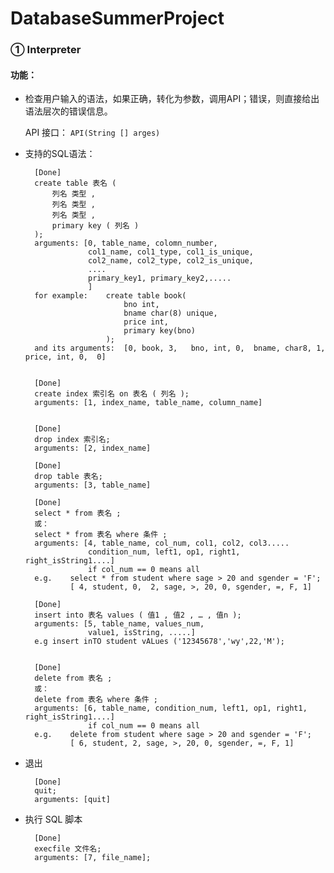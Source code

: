 # DatabaseSummerProject

###  ① Interpreter ###

#### 功能： ####
+ 检查用户输入的语法，如果正确，转化为参数，调用API；错误，则直接给出语法层次的错误信息。

	API 接口：
		`API(String [] arges)`

+ 支持的SQL语法：
		
		[Done]
		create table 表名 (
			列名 类型 ,
			列名 类型 ,
			列名 类型 ,
			primary key ( 列名 )
		);
		arguments: [0, table_name, colomn_number, 
					col1_name, col1_type, col1_is_unique,
					col2_name, col2_type, col2_is_unique,
					....
					primary_key1, primary_key2,.....	
					]
		for example: 	create table book( 
							bno int, 
							bname char(8) unique, 
							price int, 
							primary key(bno)
						);
		and its arguments:	[0, book, 3,   bno, int, 0,  bname, char8, 1,  price, int, 0,  0]		

						
		[Done]
		create index 索引名 on 表名 ( 列名 );		
		arguments: [1, index_name, table_name, column_name]

		
		[Done]
		drop index 索引名;
		arguments: [2, index_name]

		[Done]
		drop table 表名;
		arguments: [3, table_name]		

		[Done]
		select * from 表名 ;
		或：
		select * from 表名 where 条件 ;
		arguments: [4, table_name, col_num, col1, col2, col3.....
					condition_num, left1, op1, right1, right_isString1....]
					if col_num == 0 means all
		e.g. 	select * from student where sage > 20 and sgender = 'F';
				[ 4, student, 0,  2, sage, >, 20, 0, sgender, =, F, 1]		
		
		[Done]
		insert into 表名 values ( 值1 , 值2 , … , 值n );
		arguments: [5, table_name, values_num,
					value1, isString, .....]	
		e.g	insert inTO student vALues ('12345678','wy',22,'M');
		
		
		[Done]
		delete from 表名 ;
		或：
		delete from 表名 where 条件 ;
		arguments: [6, table_name, condition_num, left1, op1, right1, right_isString1....]
					if col_num == 0 means all
		e.g. 	delete from student where sage > 20 and sgender = 'F';
				[ 6, student, 2, sage, >, 20, 0, sgender, =, F, 1]	
		

+ 退出
		
		[Done]
		quit;
		arguments: [quit]
		

+ 执行 SQL 脚本
		
		[Done]
		execfile 文件名;
		arguments: [7, file_name];
